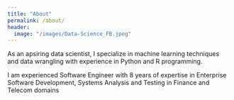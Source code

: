 ```yaml
---
title: "About"
permalink: /about/
header:
  image: "/images/Data-Science_FB.jpeg"
---
```


As an apsiring data scientist, I specialize in machine learning techniques and data wrangling with experience in Python and R programming.

I am experienced Software Engineer with 8 years of expertise in Enterprise Software Development, Systems Analysis and Testing in Finance and Telecom domains

